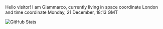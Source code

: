 Hello visitor! I am Giammarco, currently living in space coordinate London and time coordinate Monday, 21 December, 18:13 GMT

![GitHub Stats](https://github-readme-stats.vercel.app/api?username=grcasanova)
